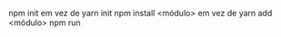 npm init em vez de yarn init
npm install <módulo> em vez de yarn add <módulo>
npm run <script> em vez de yarn <script>
npx <comando> em vez de yarn <comando>
https://medium.com/@eldes.com/tutorial-aplica%C3%A7%C3%A3o-rest-api-com-node-em-typescript-usando-express-e-sqlite-a4ea6a7c3563

Criar um novo usuario: POST /api/users
Ler todos os usuarios: GET /api/users
Ler um usuario específico: GET /api/users/{cpf}
Atualizar um usuario: PUT /api/users/{cpf}
Apagar um usuario: DELETE /api/users/{cpf}

Recuperar endereco por CEP: GET /api/adress/{cep}

# Requisitos:
## Ferramentas necessárias sistema:
Node.js
Typescript compiler (tsc)
Git

## https://docs.google.com/document/d/1OGZJjt39u8cTwTO59H4_-SLockmTImbzBhpaKKoaouE/edit

## Na pasta do projeto, executar os comandos:
npm init --yes
tsc --init

## Módulos dos types para o Node, e o módulo ts-node:
npm install @types/node typescript
npm install -D ts-node

## Módulos Express e Cors
npm install express
npm install cors
npm install @types/express
npm install @types/cors
npm install -D nodemon

## Para facilitar a rotina de desenvolvimento, adicionar os scripts start, build e dev ao arquivo de configuração do projeto Node, package.json, dentro da propridade scripts:
"scripts": {
    "dev": "nodemon --watch \"src/**\" --ext \"ts,json\" --exec \"ts-node ./src/app.ts\"",
    "build": "tsc",
    "start": "node ./dist/app.js"
},

## Redis
npm install redis